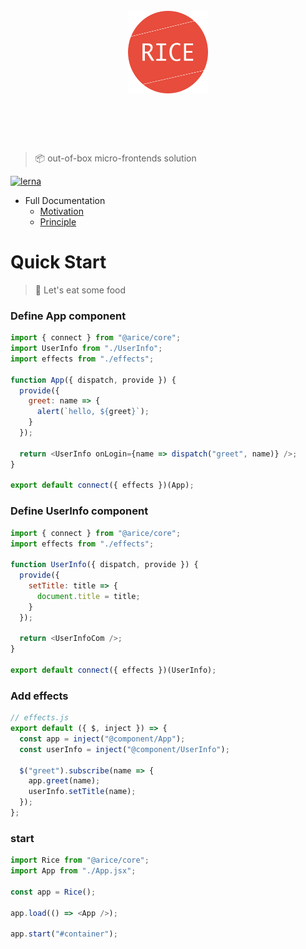 <h1 align="center">
  <br>
	<img width="128" src="media/logo.png" alt="Rice">
  <br>
  <br>
  <br>
</h1>

> 📦 out-of-box micro-frontends solution

[![lerna](https://img.shields.io/badge/maintained%20with-lerna-cc00ff.svg)](https://lernajs.io/)

- Full Documentation
  - [Motivation](./docs/motivation.md)
  - [Principle](./docs/principle.md)

# Quick Start

> 🍩 Let's eat some food

### Define App component

```javascript
import { connect } from "@arice/core";
import UserInfo from "./UserInfo";
import effects from "./effects";

function App({ dispatch, provide }) {
  provide({
    greet: name => {
      alert(`hello, ${greet}`);
    }
  });

  return <UserInfo onLogin={name => dispatch("greet", name)} />;
}

export default connect({ effects })(App);
```

### Define UserInfo component

```javascript
import { connect } from "@arice/core";
import effects from "./effects";

function UserInfo({ dispatch, provide }) {
  provide({
    setTitle: title => {
      document.title = title;
    }
  });

  return <UserInfoCom />;
}

export default connect({ effects })(UserInfo);
```

### Add effects

```javascript
// effects.js
export default ({ $, inject }) => {
  const app = inject("@component/App");
  const userInfo = inject("@component/UserInfo");

  $("greet").subscribe(name => {
    app.greet(name);
    userInfo.setTitle(name);
  });
};
```

### start

```javascript
import Rice from "@arice/core";
import App from "./App.jsx";

const app = Rice();

app.load(() => <App />);

app.start("#container");
```

